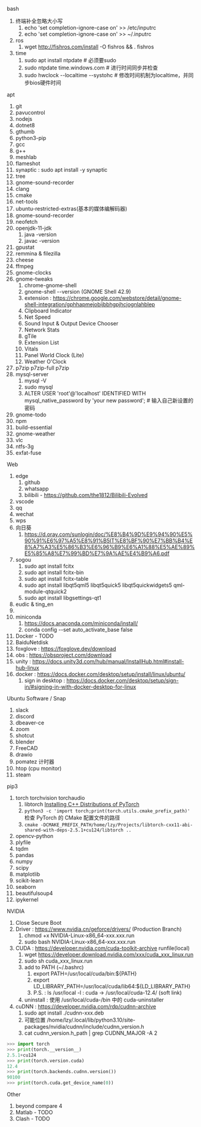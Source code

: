 bash
1. 终端补全忽略大小写
   1. echo 'set completion-ignore-case on' >> /etc/inputrc
   2. echo 'set completion-ignore-case on' >> ~/.inputrc
2. ros
   1. wget http://fishros.com/install -O fishros && . fishros
3. time
   1. sudo apt install ntpdate # 必须要sudo
   2. sudo ntpdate time.windows.com # 进行时间同步并检查
   3. sudo hwclock --localtime --systohc # 修改时间机制为localtime，并同步bios硬件时间


apt
1. git
2. pavucontrol
3. nodejs
4. dotnet8
5. gthumb
6. python3-pip
7. gcc
8. g++
9. meshlab
10. flameshot
11. synaptic : sudo apt install -y synaptic
12. tree
13. gnome-sound-recorder
14. clang
15. cmake
16. net-tools
17. ubuntu-restricted-extras(基本的媒体编解码器)
18. gnome-sound-recorder
19. neofetch
20. openjdk-11-jdk
    1. java -version
    2. javac -version
21. gpustat
22. remmina & filezilla
23. cheese
24. ffmpeg
25. gnome-clocks
26. gnome-tweaks
    1. chrome-gnome-shell
    2. gnome-shell --version (GNOME Shell 42.9)
    3. extension : https://chrome.google.com/webstore/detail/gnome-shell-integration/gphhapmejobijbbhgpjhcjognlahblep
    4. Clipboard Indicator
    5. Net Speed
    6. Sound Input & Output Device Chooser
    7. Network Stats
    8. gTile
    9. Extension List
    10. Vitals
    11. Panel World Clock (Lite)
    12. Weather O'Clock
27. p7zip p7zip-full p7zip
28. mysql-server
    1. mysql -V
    2. sudo mysql
    3. ALTER USER 'root'@'localhost' IDENTIFIED WITH mysql_native_password by 'your new password';  # 输入自己新设置的密码
29. gnome-todo
30. npm
31. build-essential
32. gnome-weather
33. vlc
34. ntfs-3g
35. exfat-fuse









Web
1. edge
   1. github
   2. whatsapp
   3. bilibili - https://github.com/the1812/Bilibili-Evolved
2. vscode
3. qq
4. wechat
5. wps
6. 向日葵
   1. https://d.oray.com/sunlogin/doc/%E8%B4%9D%E9%94%90%E5%90%91%E6%97%A5%E8%91%B5IT%E8%BF%90%E7%BB%B4%E8%A7%A3%E5%86%B3%E6%96%B9%E6%A1%88%E5%AE%89%E5%85%A8%E7%99%BD%E7%9A%AE%E4%B9%A6.pdf
7. sogou
   1. sudo apt install fcitx
   2. sudo apt install fcitx-bin
   3. sudo apt install fcitx-table
   4. sudo apt install libqt5qml5 libqt5quick5 libqt5quickwidgets5 qml-module-qtquick2
   5. sudo apt install libgsettings-qt1
8. eudic & ting_en
9.
10. miniconda
    1. https://docs.anaconda.com/miniconda/install/
    2. conda config --set auto_activate_base false
11. Docker - TODO
12. BaiduNetdisk
13. foxglove : https://foxglove.dev/download
14. obs : https://obsproject.com/download
15. unity : https://docs.unity3d.com/hub/manual/InstallHub.html#install-hub-linux
16. docker : https://docs.docker.com/desktop/setup/install/linux/ubuntu/
    1. sign in desktop : https://docs.docker.com/desktop/setup/sign-in/#signing-in-with-docker-desktop-for-linux


Ubuntu Software / Snap
1. slack
2. discord
3. dbeaver-ce
4. zoom
5. shotcut
6. blender
7. FreeCAD
8. drawio
9. pomatez 计时器
10. htop (cpu monitor)
11. steam




pip3
1. torch torchvision torchaudio
   1. libtorch [Installing C++ Distributions of PyTorch](https://pytorch.org/cppdocs/installing.html)
   2. `python3 -c 'import torch;print(torch.utils.cmake_prefix_path)'` 检查 PyTorch 的 CMake 配置文件的路径
   3. `cmake -DCMAKE_PREFIX_PATH/home/lzy/Projects/libtorch-cxx11-abi-shared-with-deps-2.5.1+cu124/libtorch ..`
2. opencv-python
3. plyfile
4. tqdm
5. pandas
6. numpy
7. scipy
8. matplotlib
9.  scikit-learn
10. seaborn
11. beautifulsoup4
12. ipykernel





NVIDIA
1. Close Secure Boot
2. Driver : https://www.nvidia.cn/geforce/drivers/  (Production Branch)
   1. chmod +x NVIDIA-Linux-x86_64-xxx.xxx.run
   2. sudo bash NVIDIA-Linux-x86_64-xxx.xxx.run
3. CUDA : https://developer.nvidia.com/cuda-toolkit-archive runfile(local)
   1. wget https://developer.download.nvidia.com/xxx/cuda_xxx_linux.run
   2. sudo sh cuda_xxx_linux.run
   3. add to PATH (~/.bashrc)
      1. export PATH=/usr/local/cuda/bin:${PATH}
      2. export LD_LIBRARY_PATH=/usr/local/cuda/lib64:${LD_LIBRARY_PATH}
      3. P.S. : ls /usr/local -l : cuda -> /usr/local/cuda-12.4/ (soft link)
   4. uninstall : 使用 /usr/local/cuda-<version>/bin 中的 cuda-uninstaller
4. cuDNN : https://developer.nvidia.com/rdp/cudnn-archive
   1. sudo apt install ./cudnn-xxx.deb
   2. 可能位置 /home/lzy/.local/lib/python3.10/site-packages/nvidia/cudnn/include/cudnn_version.h
   3. cat cudnn_version.h_path | grep CUDNN_MAJOR -A 2

```python
>>> import torch
>>> print(torch.__version__)
2.5.1+cu124
>>> print(torch.version.cuda)
12.4
>>> print(torch.backends.cudnn.version())
90100
>>> print(torch.cuda.get_device_name(0))
```


Other
1. beyond compare 4
2. Matlab - TODO
3. Clash - TODO





